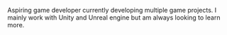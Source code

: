 Aspiring game developer currently developing multiple game projects. I mainly work with Unity and Unreal engine but am always looking to learn more.

<!---
Boredest/Boredest is a ✨ special ✨ repository because its `README.md` (this file) appears on your GitHub profile.
You can click the Preview link to take a look at your changes.
--->
